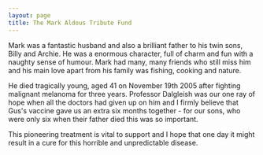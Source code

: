```yaml
---
layout: page
title: The Mark Aldous Tribute Fund
---
```


Mark was a fantastic husband and also a brilliant father to his twin sons, Billy and Archie. He was a enormous character, full of charm and fun with a naughty sense of humour. Mark had many, many friends who still miss him and his main love apart from his family was fishing, cooking and nature.

He died tragically young, aged 41 on November 19th 2005 after fighting malignant melanoma for three years. Professor Dalgleish was our one ray of hope when all the doctors had given up on him and I firmly believe that Gus's vaccine gave us an extra six months together - for our sons, who were only six when their father died this was so important.

This pioneering treatment is vital to support and I hope that one day it might result in a cure for this horrible and unpredictable disease.